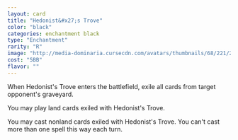 ```yaml
---
layout: card
title: "Hedonist&#x27;s Trove"
color: "black"
categories: enchantment black
type: "Enchantment"
rarity: "R"
image: "http://media-dominaria.cursecdn.com/avatars/thumbnails/68/221/200/283/635616660215103802.png"
cost: "5BB"
flavor: ""
---
```


When Hedonist's Trove enters the battlefield, exile all cards from target opponent's graveyard.

You may play land cards exiled with Hedonist's Trove.

You may cast nonland cards exiled with Hedonist's Trove. You can't cast more than one spell this way each turn.
